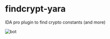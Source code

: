 # findcrypt-yara
IDA pro plugin to find crypto constants (and more)

![bot](https://github.com/polymorf/findcrypt-yara/raw/master/screen.png)
